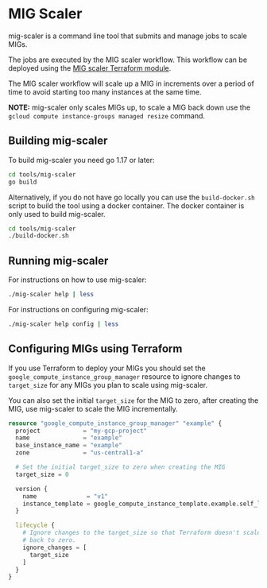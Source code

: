# MIG Scaler

mig-scaler is a command line tool that submits and manage jobs to scale MIGs.

The jobs are executed by the MIG scaler workflow. This workflow can be deployed using the [MIG scaler Terraform module](./deployment/).

The MIG scaler workflow will scale up a MIG in increments over a period of time to avoid starting too many instances at the same time.

**NOTE:** mig-scaler only scales MIGs up, to scale a MIG back down use the `gcloud compute instance-groups managed resize` command.

## Building mig-scaler

To build mig-scaler you need go 1.17 or later:

```sh
cd tools/mig-scaler
go build
```

Alternatively, if you do not have go locally you can use the `build-docker.sh` script to build the tool using a docker container. The docker container is only used to build mig-scaler.

```sh
cd tools/mig-scaler
./build-docker.sh
```

## Running mig-scaler

For instructions on how to use mig-scaler:

```sh
./mig-scaler help | less
```

For instructions on configuring mig-scaler:

```sh
./mig-scaler help config | less
```

## Configuring MIGs using Terraform

If you use Terraform to deploy your MIGs you should set the `google_compute_instance_group_manager` resource to ignore changes to `target_size` for any MIGs you plan to scale using mig-scaler.

You can also set the initial `target_size` for the MIG to zero, after creating the MIG, use mig-scaler to scale the MIG incrementally.

```terraform
resource "google_compute_instance_group_manager" "example" {
  project            = "my-gcp-project"
  name               = "example"
  base_instance_name = "example"
  zone               = "us-central1-a"

  # Set the initial target_size to zero when creating the MIG
  target_size = 0

  version {
    name              = "v1"
    instance_template = google_compute_instance_template.example.self_link
  }

  lifecycle {
    # Ignore changes to the target_size so that Terraform doesn't scale the MIG
    # back to zero.
    ignore_changes = [
      target_size
    ]
  }
}
```
